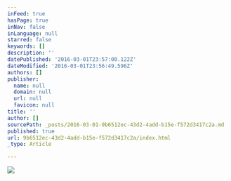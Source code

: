 ```yaml
---
inFeed: true
hasPage: true
inNav: false
inLanguage: null
starred: false
keywords: []
description: ''
datePublished: '2016-03-01T23:57:00.122Z'
dateModified: '2016-03-01T23:56:49.596Z'
authors: []
publisher:
  name: null
  domain: null
  url: null
  favicon: null
title: ''
author: []
sourcePath: _posts/2016-03-01-9b6512ec-43d2-4add-b15e-f572d3417c2a.md
published: true
url: 9b6512ec-43d2-4add-b15e-f572d3417c2a/index.html
_type: Article

---
```

![](https://the-grid-user-content.s3-us-west-2.amazonaws.com/c88cbec2-6983-4632-816b-bcf3a5e14bd4.jpg)